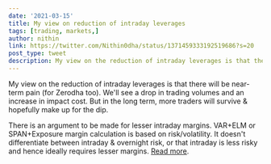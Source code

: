 ```yaml
---
date: '2021-03-15'
title: My view on reduction of intraday leverages
tags: [trading, markets,]
author: nithin
link: https://twitter.com/Nithin0dha/status/1371459333192519686?s=20
post_type: tweet
description: My view on the reduction of intraday leverages is that there will be near-term pain (for Zerodha too). We'll see a drop in trading volumes and an increase in impact cost...
---
```


My view on the reduction of intraday leverages is that there will be near-term pain (for Zerodha too). We'll see a drop in trading volumes and an increase in impact cost. But in the long term, more traders will survive & hopefully make up for the dip. 

There is an argument to be made for lesser intraday margins. VAR+ELM or SPAN+Exposure margin calculation is based on risk/volatility. It doesn't differentiate between intraday & overnight risk, or that intraday is less risky and hence ideally requires lesser margins. [Read more](https://tradingqna.com/t/how-will-intraday-leverages-being-reduced-effect-traders-brokers-exchanges/104544).